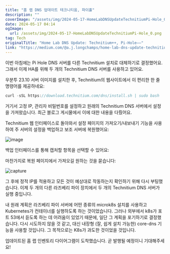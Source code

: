 ```yaml
---
title: "홈 랩 DNS 업데이트 테크니티움, 파이홀"
description: ""
coverImage: "/assets/img/2024-05-17-HomeLabDNSUpdateTechnitiumPi-Hole_0.png"
date: 2024-05-17 04:14
ogImage: 
  url: /assets/img/2024-05-17-HomeLabDNSUpdateTechnitiumPi-Hole_0.png
tag: Tech
originalTitle: "Home Lab DNS Update: Technitium++, Pi-Hole––"
link: "https://medium.com/@a.j.longchamps/home-lab-dns-update-technitium-pi-hole-cb9bf24bb8b5"
---
```



이번 아침에는 Pi Hole DNS 서버를 다른 Technitium 설치로 대체하기로 결정했어요. 그래서 이제 HA를 위해 두 개의 Technitium DNS 서버를 사용하고 있어요.

우분투 23.10 서버 이미지를 설치한 후, Technitium의 웹사이트에서 이 편리한 한 줄 명령어를 제공하네요:

```js
curl -sSL https://download.technitium.com/dns/install.sh | sudo bash
```

<div class="content-ad"></div>

거기서 고정 IP, 관리자 비밀번호를 설정하고 원래의 Technitium DNS 서버에서 설정을 가져왔습니다. 최근 블로그 게시물에서 이에 대한 내용을 다뤘어요.

Technitium 웹 인터페이스로 돌아와서 설정 페이지의 가져오기/내보내기 기능을 사용하여 주 서버의 설정을 백업하고 보조 서버에 복원했어요:

![image](/assets/img/2024-05-17-HomeLabDNSUpdateTechnitiumPi-Hole_1.png)

백업 인터페이스를 통해 캡처할 항목을 선택할 수 있어요:

<div class="content-ad"></div>

마찬가지로 복원 페이지에서 가져오길 원하는 것을 묻습니다:

![capture](/assets/img/2024-05-17-HomeLabDNSUpdateTechnitiumPi-Hole_3.png)

그 후에 정적 IP를 적용하고 모든 것이 예상대로 작동하는지 확인하기 위해 다시 부팅했습니다. 이제 두 개의 다른 라즈베리 파이 장치에서 두 개의 Technitium DNS 서버가 실행 중입니다.

<div class="content-ad"></div>

내 원래 계획은 라즈베리 파이 서버에 어떤 종류의 microk8s 설치를 사용하고 Kubernetes가 컨테이너를 실행하도록 하는 것이었습니다. 그러나 외부에서 k8s가 포트 53에서 듣도록 하는 데 어려움이 있었기 때문에, 일단 그 계획을 포기하기로 결정했습니다. 다시 시도하지 않을 것 같고, 대신 내장형 (잘, 쉽게 설치 가능한) core-dns 기능을 사용할 것입니다. 그 목적으로는 K8s가 과도한 것이었을 것입니다.

업데이트된 홈 랩 인벤토리 다이어그램이 도착했습니다. 곧 발행될 예정이니 기대해주세요!